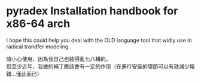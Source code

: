 # pyradex Installation handbook for x86-64 arch
I hope this could help you deal with the OLD language tool that widly use in radical trandfer modeling.  

請小心使用，因為我自己也裝得亂七八糟的。  
但至少近年，我做的補丁應該會有一定的作用（在進行安裝的環節可以有效減少報錯...僅此而已）
